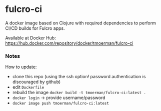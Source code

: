 # fulcro-ci
A docker image based on Clojure with required dependencies to perform CI/CD builds for Fulcro apps.

Available at Docker Hub: https://hub.docker.com/repository/docker/tmoerman/fulcro-ci

### Notes
How to update:
* clone this repo (using the ssh option! password authentication is discouraged by github)
* edit `Dockerfile`
* rebuild the image `docker build -t tmoerman/fulcro-ci:latest .`
* `docker login` -> provide username/password
* `docker image push tmoerman/fulcro-ci:latest`
